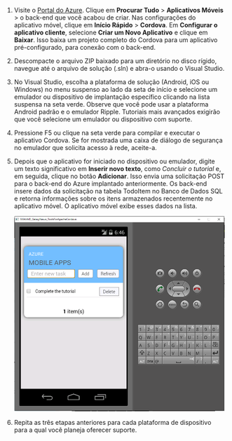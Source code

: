 
1. Visite o [Portal do Azure]. Clique em **Procurar Tudo** > **Aplicativos Móveis** > o back-end que você acabou de criar. Nas configurações do aplicativo móvel, clique em **Início Rápido** > **Cordova**. Em **Configurar o aplicativo cliente**, selecione **Criar um Novo Aplicativo** e clique em **Baixar**. Isso baixa um projeto completo do Cordova para um aplicativo pré-configurado, para conexão com o back-end.

2. Descompacte o arquivo ZIP baixado para um diretório no disco rígido, navegue até o arquivo de solução (.sln) e abra-o usando o Visual Studio.

5. No Visual Studio, escolha a plataforma de solução (Android, iOS ou Windows) no menu suspenso ao lado da seta de início e selecione um emulador ou dispositivo de implantação específico clicando na lista suspensa na seta verde. Observe que você pode usar a plataforma Android padrão e o emulador Ripple. Tutoriais mais avançados exigirão que você selecione um emulador ou dispositivo com suporte.

6. Pressione F5 ou clique na seta verde para compilar e executar o aplicativo Cordova. Se for mostrada uma caixa de diálogo de segurança no emulador que solicita acesso à rede, aceite-a.

7. Depois que o aplicativo for iniciado no dispositivo ou emulador, digite um texto significativo em **Inserir novo texto**, como _Concluir o tutorial_ e, em seguida, clique no botão **Adicionar**. Isso envia uma solicitação POST para o back-end do Azure implantado anteriormente. Os back-end insere dados da solicitação na tabela TodoItem no Banco de Dados SQL e retorna informações sobre os itens armazenados recentemente no aplicativo móvel. O aplicativo móvel exibe esses dados na lista.

    ![](./media/app-service-mobile-cordova-quickstart/quickstart-startup.png)
    
8. Repita as três etapas anteriores para cada plataforma de dispositivo para a qual você planeja oferecer suporte.

[Portal do Azure]: https://portal.azure.com/

<!---HONumber=AcomDC_0817_2016-->